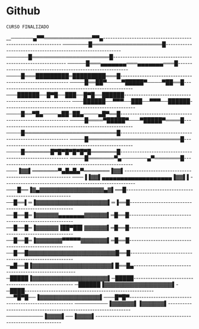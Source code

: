 # Github
	CURSO FINALIZADO

__──────▄▀▀═════════════▀▀▄------------------------------------------------------------
───────█═══════════════════█-----------------------------------------------------------
──────█═════════════════════█----------------------------------------------------------
─────█═══▄▄▄▄▄▄▄═══▄▄▄▄▄▄▄═══█---------------------------------------------------------
────█═══█████████═█████████═══█--------------------------------------------------------
────█══██▀────▀█████▀────▀██══█--------------------------------------------------------
───██████──█▀█──███──█▀█──██████-------------------------------------------------------
───██████──▀▀▀──███──▀▀▀──██████-------------------------------------------------------
────█══▀█▄────▄██─██▄────▄█▀══█--------------------------------------------------------
────█════▀█████▀───▀█████▀════█--------------------------------------------------------
────█═════════════════════════█--------------------------------------------------------
────█═════════════════════════█--------------------------------------------------------
────█═══════█▀█▀█▀█▀█▀█═══════█--------------------------------------------------------
────█═══════▀▄───────▄▀═══════█--------------------------------------------------------
───▐▓▓▌═══════▀▄█▄█▄▀═══════▐▓▓▌-------------------------------------------------------
───▐▐▓▓▌▄▄▄▄▄▄▄▄▄▄▄▄▄▄▄▄▄▄▄▐▓▓▌▌-------------------------------------------------------
───█══▐▓▄▓▓▓▓▓▓▓▓▓▓▓▓▓▓▓▓▓▄▓▌══█-------------------------------------------------------
──█══▌═▐▓▓▓▓▓▓▓▓▓▓▓▓▓▓▓▓▓▓▓▌═▐══█------------------------------------------------------
──█══█═▐▓▓▓▓▓▓▄▄▄▄▄▄▄▓▓▓▓▓▓▌═█══█------------------------------------------------------
──█══█═▐▓▓▓▓▓▓▐██▀██▌▓▓▓▓▓▓▌═█══█------------------------------------------------------
──█══█═▐▓▓▓▓▓▓▓▀▀▀▀▀▓▓▓▓▓▓▓▌═█══█------------------------------------------------------
──█══█▓▓▓▓▓▓▓▓▓▓▓▓▓▓▓▓▓▓▓▓▓▓▓█══█------------------------------------------------------
─▄█══█▐▓▓▓▓▓▓▓▓▓▓▓▓▓▓▓▓▓▓▓▓▓▌█══█▄-----------------------------------------------------
─█████▐▓▓▓▓▓▓▓▓▓▓▓▓▓▓▓▓▓▓▓▓▌─█████-----------------------------------------------------
─██████▐▓▓▓▓▓▓▓▓▓▓▓▓▓▓▓▓▓▓▌-─████------------------------------------------------------
──▀█▀█──▐▓▓▓▓▓▓▓▓▓▓▓▓▓▓▓▓▌───█▀█▀------------------------------------------------------
─────────▐▓▓▓▓▓▓▌▐▓▓▓▓▓▓▌--------------------------------------------------------------
──────────▐▓▓▓▓▌──▐▓▓▓▓▌---------------------------------------------------------------

